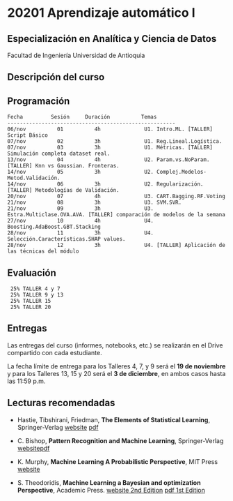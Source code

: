 # 20201 Aprendizaje automático I

## Especialización en Analítica y Ciencia de Datos
Facultad de Ingeniería
Universidad de Antioquia


## Descripción del curso

## Programación
                        
    Fecha         Sesión     Duración          Temas  
    ------------------------------------------------------
    06/nov          01          4h              U1. Intro.ML. [TALLER] Script Básico     
    07/nov          02          3h              U1. Reg.Lineal.Logística.
    07/nov          03          3h              U1. Métricas. [TALLER] Simulación completa dataset real.
    13/nov          04          4h              U2. Param.vs.NoParam. [TALLER] Knn vs Gaussian. Fronteras.     
    14/nov          05          3h              U2. Complej.Modelos-Metod.Validación.
    14/nov          06          3h              U2. Regularización. [TALLER] Metodologías de Validación.
    20/nov          07          4h              U3. CART.Bagging.RF.Voting      
    21/nov          08          3h              U3. SVM.SVR. 
    21/nov          09          3h              U3. Estra.Multiclase.OVA.AVA. [TALLER] comparación de modelos de la semana
    27/nov          10          4h              U4. Boosting.AdaBoost.GBT.Stacking    
    28/nov          11          3h              U4. Selección.Características.SHAP values.
    28/nov          12          3h              U4. [TALLER] Aplicación de las técnicas del módulo
        
    
## Evaluación
 
     25% TALLER 4 y 7
     25% TALLER 9 y 13
     25% TALLER 15
     25% TALLER 20

## Entregas

Las entregas del curso (informes, notebooks, etc.) se realizarán en el Drive compartido con cada estudiante.

La fecha límite de entrega para los Talleres 4, 7, y 9 será el **19 de noviembre** y para los Talleres 13, 15 y 20 será el **3 de diciembre**, en ambos casos hasta las 11:59 p.m.

## Lecturas recomendadas

- Hastie, Tibshirani, Friedman, **The Elements of Statistical Learning**, Springer-Verlag [website](https://web.stanford.edu/~hastie/ElemStatLearn/) [pdf](https://web.stanford.edu/~hastie/ElemStatLearn/printings/ESLII_print12.pdf)

- C. Bishop, **Pattern Recognition and Machine Learning**, Springer-Verlag [website](https://www.springer.com/gp/book/9780387310732)[pdf](http://users.isr.ist.utl.pt/~wurmd/Livros/school/Bishop%20-%20Pattern%20Recognition%20And%20Machine%20Learning%20-%20Springer%20%202006.pdf)

- K. Murphy, **Machine Learning A Probabilistic Perspective**, MIT Press [website](https://mitpress.mit.edu/books/machine-learning-1)

- S. Theodoridis, **Machine Learning a Bayesian and optimization Perspective**, Academic Press. [website 2nd Edition](https://www.elsevier.com/books/machine-learning/theodoridis/978-0-12-818803-3#:~:text=Description,learning%2C%20namely%20regression%20and%20classification.) [pdf 1st Edition](https://iie.fing.edu.uy/~nacho/docs/libros/machine_learning_a_bayesian_perspective.pdf)
